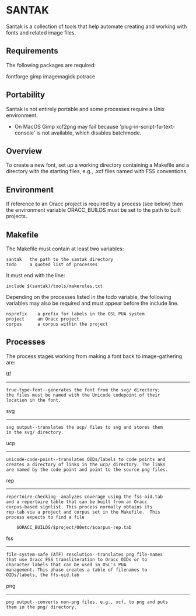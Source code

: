 SANTAK
======

Santak is a collection of tools that help automate creating and
working with fonts and related image files.

Requirements
------------

The following packages are required:

 fontforge
 gimp
 imagemagick
 potrace

Portability
-----------

Santak is not entirely portable and some processes require a Unix environment.

* On MacOS Gimp xcf2png may fail because
  'plug-in-script-fu-text-console' is not available, which disables
  batchmode.

Overview
--------

To create a new font, set up a working directory containing a Makefile
and a directory with the starting files, e.g., .xcf files named with
FSS conventions.

Environment
-----------

If reference to an Oracc project is required by a process (see below)
then the environment variable ORACC_BUILDS must be set to the path to
built projects.

Makefile
--------

The Makefile must contain at least two variables:

	santak   the path to the santak directory
	todo     a quoted list of processes

It must end with the line:

	include $(santak)/tools/makerules.txt

Depending on the processes listed in the todo variable, the following
variables may also be required and must appear before the include
line.

	nsprefix	a prefix for labels in the OSL PUA system
	project		an Oracc project
	corpus		a corpus within the project

Processes
---------

The process stages working from making a font back to image-gathering
are:

ttf
***

	true-type-font--generates the font from the svg/ directory;
	the files must be named with the Unicode codepoint of their
	location in the font.

svg
***

	svg output--translates the ucp/ files to svg and stores them
	in the svg/ directory.

ucp
***

	unicode-code-point--translates OIDs/labels to code points and
	creates a directory of links in the ucp/ directory. The links
	are named by the code point and point to the source png files.

rep
***

	repertoire-checking--analyzes coverage using the fss-oid.tab
	and a repertoire table that can be built from an Oracc
	corpus-based signlist. This process normally obtains its
	rep-tab via a project and corpus set in the Makefile.  This
	process expects to find a file

		$ORACC_BUILDS/$project/00etc/$corpus-rep.tab

fss
***

	file-system-safe (ATF) resolution--translates png file-names
	that use Oracc FSS transliteration to Oracc OIDs or to
	character labels that can be used in OSL's PUA
	management. This phase creates a table of filenames to
	OIDs/labels, the ffs-oid.tab

png
***

	png output--converts non-png files, e.g., xcf, to png and puts
	them in the png/ directory.
